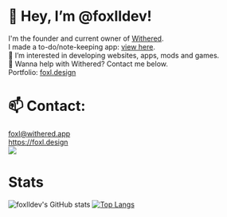 
# 👋 Hey, I’m @foxlldev!
I'm the founder and current owner of [Withered](https://withered.app/about).  
I made a to-do/note-keeping app: [view here](https://foxl.design/mind).  
👀 I’m interested in developing websites, apps, mods and games.  
💞️ Wanna help with Withered? Contact me below.  
Portfolio: [foxl.design](https://foxl.design)

# 📫 Contact:
foxl@withered.app  
https://foxl.design 
<br><img src="https://discord.c99.nl/widget/theme-3/400680342136291329.png">

# Stats
![foxlldev's GitHub stats](https://github-readme-stats.vercel.app/api?username=foxlldev&count_private=true&show_icons=true&theme=light)
[![Top Langs](https://github-readme-stats.vercel.app/api/top-langs/?username=Foxlldev&layout=compact)](https://github.com/anuraghazra/github-readme-stats)

<!---
foxlldev/foxlldev is a ✨ special ✨ repository because its `README.md` (this file) appears on your GitHub profile.
You can click the Preview link to take a look at your changes.
--->
